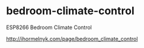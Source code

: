 # bedroom-climate-control
ESP8266 Bedroom Climate Control

http://ihormelnyk.com/page/bedroom_climate_control
